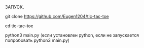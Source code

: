 ЗАПУСК.

git clone https://github.com/Eugen1204/tic-tac-toe

cd tic-tac-toe

python3 main.py (если установлен python, если не запускается попробовать python3 main.py)
